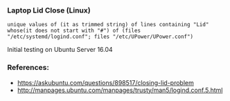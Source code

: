 
### Laptop Lid Close (Linux)

`unique values of (it as trimmed string) of lines containing "Lid" whose(it does not start with "#") of (files "/etc/systemd/logind.conf"; files "/etc/UPower/UPower.conf")`

Initial testing on Ubuntu Server 16.04

### References:

- https://askubuntu.com/questions/898517/closing-lid-problem
- http://manpages.ubuntu.com/manpages/trusty/man5/logind.conf.5.html

